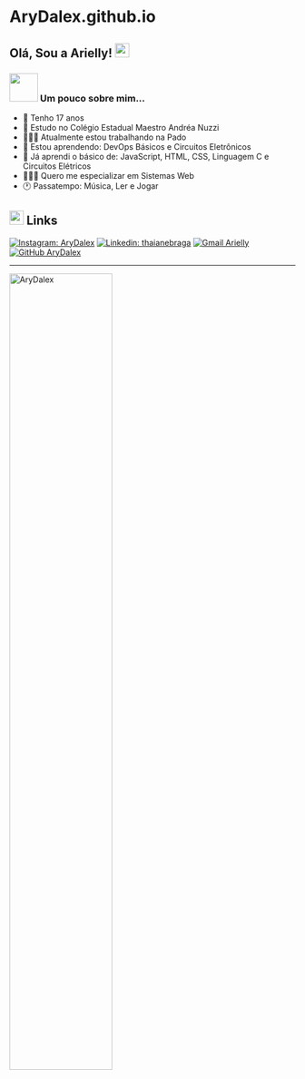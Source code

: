 # AryDalex.github.io

<h2> Olá, Sou a Arielly! <img src="https://shortcut-test2.s3.amazonaws.com/uploads/role/attachment/436271/default_Junimo.gif" width="25"></h2>

### <img src="https://media.tenor.com/images/ca04fa4a620d53abb7913a936b5346e7/tenor.gif" width="50"> Um pouco sobre mim...  

- 🦋 Tenho 17 anos
- 📓 Estudo no Colégio Estadual Maestro Andréa Nuzzi
- 👩🏻‍💼 Atualmente estou trabalhando na Pado
- 🌱 Estou aprendendo: DevOps Básicos e Circuitos Eletrônicos
- 🦉 Já aprendi o básico de: JavaScript, HTML, CSS, Linguagem C e Circuitos Elétricos
- 👩🏻‍💻 Quero me especializar em Sistemas Web
- 🕐 Passatempo: Música, Ler e Jogar

<h2><img src="https://media.tenor.com/images/919fe22323b95103ba89e4e116b1594f/tenor.gif" width="25"> Links</h2>

[![Instagram: AryDalex](https://img.shields.io/badge/-Instagram-purple?style=flat-square&logo=Instagram&logoColor=white&link=https://www.instagram.com/arydalex/
)](https://www.instagram.com/arydalex/)
[![Linkedin: thaianebraga](https://img.shields.io/badge/-Linkedin-blue?style=flat-square&logo=Linkedin&logoColor=white&link=https://www.linkedin.com/in/arielly/)](https://www.linkedin.com/in/arielly-d-alexandre-b5a3aa1a6/)
[![Gmail Arielly](https://img.shields.io/badge/-arielly.dalexandre.2004@gmail.com-D14836?style=flat&logo=Gmail&logoColor=white)](https://mail.google.com/mail/u/2/#inbox?compose=new)
[![GitHub AryDalex](https://img.shields.io/github/followers/AryDalex?label=follow&style=social)](https://github.com/AryDalex)


---
<img src="https://github-readme-stats.vercel.app/api?username=AryDalex&show_icons=true&theme=gotham" alt="AryDalex" style="width:60%;height:auto;"/>
